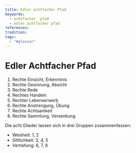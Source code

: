 ```yaml
---
title: Edler achtfacher Pfad
keywords:
  - achtfacher  pfad
  - edler achtfacher pfad
references: 
tradition: 
tags:
  - "#glossar"
---
```

# Edler Achtfacher Pfad

1. Rechte Einsicht, Erkenntnis
2. Rechte Gesinnung, Absicht
3. Rechte Rede
4. Rechtes Handeln
5. Rechter Lebenserwerb
6. Rechte Anstrengung, Übung
7. Rechte Achtsamkeit
8. Rechte Sammlung, Versenkung

Die acht Glieder lassen sich in drei Gruppen zusammenfassen:
- Weisheit: 1, 2
- Sittlichkeit: 3, 4, 5
- Vertiefung: 6, 7, 8